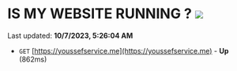 # IS MY WEBSITE RUNNING ? [![](https://img.shields.io/static/v1?label=Sponsor&message=%E2%9D%A4&logo=GitHub&color=%23fe8e86)](https://github.com/sponsors/<username>)

Last updated: **10/7/2023, 5:26:04 AM**

- `GET` [https://youssefservice.me](https://youssefservice.me) - **Up** (862ms)
